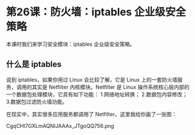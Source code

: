 # 第26课：防火墙：iptables 企业级安全策略

本课时我们来学习安全模块：iptables 企业级安全策略。

## 什么是 iptables

说到 iptables，如果你用过 Linux 会比较了解，它是 Linux 上的一套防火墙服务，调用的其实是 Netfilter 内核模块。Netfilter 是 Linux 操作系统核心层内部的一个数据包处理模块，它具有如下功能：
1.网络地址转换；
2.数据包内容修改；
3.数据包过滤防火墙功能。

在现实中，其实很多应用服务都调用了 Netfilter。这里我给你画了一张图：

CgqCHl7GXLmAQNIJAAAx_JTgoQQ756.png

